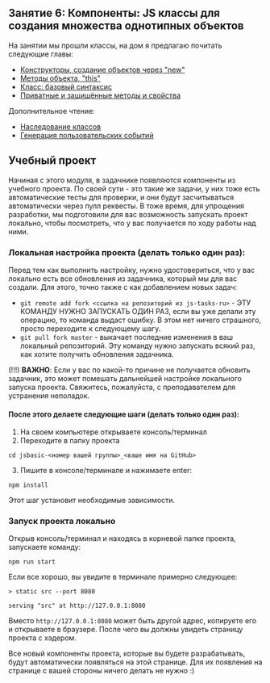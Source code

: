 ## Занятие 6: Компоненты: JS классы для создания множества однотипных объектов ##

На занятии мы прошли классы, на дом я предлагаю почитать следующие главы:
- [Конструкторы, создание объектов через "new"](http://learn.javascript.ru/constructor-new)
- [Методы объекта, "this"](http://learn.javascript.ru/object-methods)
- [Класс: базовый синтаксис](http://learn.javascript.ru/class)
- [Приватные и защищённые методы и свойства](http://learn.javascript.ru/private-protected-properties-methods)

Дополнительное чтение:
- [Наследование классов](http://learn.javascript.ru/class-inheritance)
- [Генерация пользовательских событий](http://learn.javascript.ru/dispatch-events)

## Учебный проект

Начиная с этого модуля, в задачнике появляются компоненты из учебного проекта.
По своей сути - это такие же задачи, у них тоже есть автоматические тесты для проверки, и они будут засчитываться автоматически через пулл реквесты.
В тоже время, для упрощения разработки, мы подготовили для вас возможность запускать проект локально, чтобы посмотреть, что у вас получается по ходу работы над ними.

### Локальная настройка проекта (делать только один раз):
Перед тем как выполнить настройку, нужно удостовериться, что у вас локально есть все обновления из задачника, который мы для вас создали.
Для этого, точно также с как добавлением новых задач:

- `git remote add fork <ссылка на репозиторий из js-tasks-ru>` - ЭТУ КОМАНДУ НУЖНО ЗАПУСКАТЬ ОДИН РАЗ, если вы уже делали эту операцию, то команда выдаст ошибку. В этом нет ничего страшного, просто переходите к следующему шагу.
- `git pull fork master` - выкачает последние изменения в ваш локальный репозиторий. Эту команду нужно запускать всякий раз, как хотите получить обновления задачника.

(!!!) **ВАЖНО**: Если у вас по какой-то причине не получается обновить задачник, это может помешать дальнейшей настройке локального запуска проекта. 
Свяжитесь, пожалуйста, с преподавателем для устранения неполадок.

#### После этого делаете следующие шаги (делать только один раз):
1. На своем компьютере открываете консоль/терминал
2. Переходите в папку проекта
```
cd jsbasic-<номер вашей группы>_<ваше имя на GitHub>
```
3.  Пишите в консоле/терминале и нажимаете enter:
```
npm install
```
Этот шаг установит необходимые зависимости.

### Запуск проекта локально
Открыв консоль/терминал и находясь в корневой папке проекта, запускаете команду:
```
npm run start
```
Если все хорошо, вы увидите в терминале примерно следующее:
```
> static src --port 8080

serving "src" at http://127.0.0.1:8080
```
Вместо `http://127.0.0.1:8080` может быть другой адрес, копируете его и открываете в браузере.
После чего вы должны увидеть страницу проекта с хэдером.

Все новый компоненты проекта, которые вы будете разрабатывать, будут автоматически появляться на этой странице. 
Для их появления на странице с вашей стороны ничего делать не нужно :)